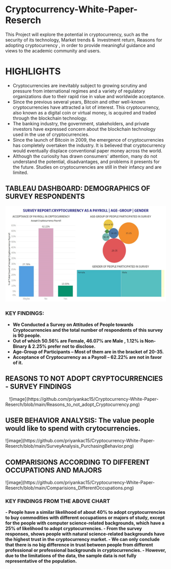 # Cryptocurrency-White-Paper-Reserch
This Project will explore the potential in cryptocurrency, such as the security of its technology, Market trends &amp;  Investment return, Reasons for adopting cryptocurrency , in order to provide meaningful guidance and views to the academic community and users.

<h1>HIGHLIGHTS</h1>

- Cryptocurrencies are inevitably subject to growing scrutiny and pressure from international regimes and a variety of regulatory organizations due to their rapid rise in value and worldwide acceptance.
- Since the previous several years, Bitcoin and other well-known cryptocurrencies have attracted a lot of interest. This cryptocurrency, also known as a digital coin or virtual money, is acquired and traded through the blockchain technology. 
- The banking industry, the government, stakeholders, and private investors have expressed concern about the blockchain technology used in the use of cryptocurrencies. 
- Since the launch of Bitcoin in 2009, the emergence of cryptocurrencies has completely overtaken the industry. It is believed that cryptocurrency would eventually displace conventional paper money across the world. 
- Although the curiosity has drawn consumers' attention, many do not understand the potential, disadvantages, and problems it presents for the future. Studies on cryptocurrencies are still in their infancy and are limited. 

<h2> TABLEAU DASHBOARD: DEMOGRAPHICS OF SURVEY RESPONDENTS </h2>

![image](https://github.com/priyankac15/Cryptocurrency-White-Paper-Reserch/blob/main/CryptoCurrency_XN_Dashboard_PriyankaChandak.png)

<b>
  <h3> KEY FINDINGS: </h3>

- We Conducted a Survey on Attitudes of People towards Cryptocurrencies and the total number of respondents of this survey is 90 people.
- Out of which 50.56% are Female, 46.07% are Male , 1.12% is Non-Binary & 2.25% prefer not to disclose.
- Age-Group of Participants – Most of them are in the bracket of 20-35.
- Acceptance of Cryptocurrency as a Payroll – 62.22% are not in favor of it.

</b>

<h2> REASONS TO NOT ADOPT CRYPTOCURRENCIES - SURVEY FINDINGS </h2>  
![image](https://github.com/priyankac15/Cryptocurrency-White-Paper-Reserch/blob/main/Reasons_to_not_adopt_Cryptocurrency.png)

<h2> USER BEHAVIOR ANALYSIS: The value people would like to spend with crytocurrencies. </h2>
![image](https://github.com/priyankac15/Cryptocurrency-White-Paper-Reserch/blob/main/SurveyAnalysis_PurchasingBehavior.png)

<h2> COMPARISIONS ACCORDING TO DIFFERENT OCCUPATIONS AND MAJORS </H2>
![image](https://github.com/priyankac15/Cryptocurrency-White-Paper-Reserch/blob/main/Comparisions_DifferentOccupations.png)
<b>
<h3> KEY FINDINGS FROM THE ABOVE CHART </h3>
- People have a similar likelihood of about 40% to adopt cryptocurrencies to buy commodities with different occupations or majors of study, except for the people with computer science-related backgrounds, which have a 25%  of likelihood to adopt cryptocurrencies.
- From the survey responses, shows people with natural science-related backgrounds have the highest trust in the cryptocurrency market. 
- We can only conclude that there is no big difference in trust between people from different professional or professional backgrounds in cryptocurrencies.
- However, due to the limitations of the data, the sample data is not fully representative of the population.
</b>

